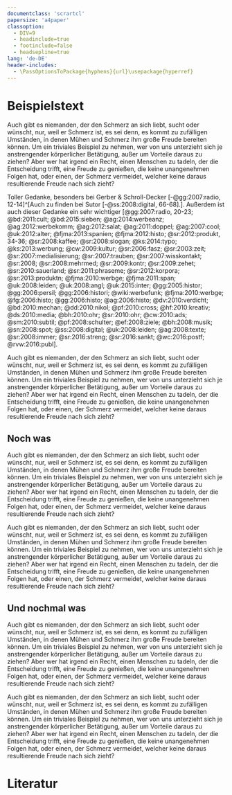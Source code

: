 ```yaml
---
documentclass: 'scrartcl'
papersize: 'a4paper'
classoption:
  - DIV=9
  - headinclude=true
  - footinclude=false
  - headsepline=true
lang: 'de-DE'
header-includes:
  - \PassOptionsToPackage{hyphens}{url}\usepackage{hyperref}
---
```



# Beispielstext

Auch gibt es niemanden, der den Schmerz an sich liebt, sucht oder wünscht, nur, weil er Schmerz ist, es sei denn, es kommt zu zufälligen Umständen, in denen Mühen und Schmerz ihm große Freude bereiten können. Um ein triviales Beispiel zu nehmen, wer von uns unterzieht sich je anstrengender körperlicher Betätigung, außer um Vorteile daraus zu ziehen? Aber wer hat irgend ein Recht, einen Menschen zu tadeln, der die Entscheidung trifft, eine Freude zu genießen, die keine unangenehmen Folgen hat, oder einen, der Schmerz vermeidet, welcher keine daraus resultierende Freude nach sich zieht?



Toller Gedanke, besonders bei Gerber & Schroll-Decker [-@gg:2007:radio, 12-14]^[Auch zu finden bei Sutor [-@ss:2008:digital, 66-68].]. Außerdem ist auch dieser Gedanke ein sehr wichtiger [@gg:2007:radio, 20-23; @bd:2011:cult; @bd:2015:sieben; @ag:2014:werbeanz; @ag:2012:werbekomm; @ag:2012:salat; @ag:2011:doppel; @ag:2007:cool; @uk:2012:alter; @fjma:2013:spanien; @fjma:2012:histo; @sr:2012:produkt, 34-36; @sr:2008:kaffee; @sr:2008:slogan; @ks:2014:typo; @ks:2013:werbung; @cw:2009:kultur; @sr:2006:fasz; @sr:2003:zeit; @sr:2007:medialisierung; @sr:2007:trauben; @sr:2007:wisskontakt; @sr:2008; @sr:2008:mehrmed; @sr:2009:kontr; @sr:2009:zehet; @sr:2010:sauerland; @sr:2011:phraseme; @sr:2012:korpora; @sr:2013:produktn; @fjma:2010:werbge; @fjma:2011:span; @uk:2008:leiden; @uk:2008:angl; @uk:2015:inter; @gg:2005:histor; @gg:2006:persil; @gg:2006:histori; @wiki:werbefunk; @fjma:2010:werbge; @fg:2006:histo; @gg:2006:histo; @ag:2006:histo; @dv:2010:verdicht; @bd:2010:mechan; @dd:2010:nikol; @pf:2010:cross; @hf:2010:kreativ; @ds:2010:media; @bh:2010:ohr; @sr:2010:ohr; @cw:2010:ads; @sm:2010:subtil; @pf:2008:schulter; @ef:2008:ziele; @bh:2008:musik; @sn:2008:spot; @ss:2008:digital; @uk:2008:leiden; @ag:2008:texte; @sr:2008:immer; @sr:2016:streng; @sr:2016:sankt; @wc:2016:postf; @rvw:2016:publ].

Auch gibt es niemanden, der den Schmerz an sich liebt, sucht oder wünscht, nur, weil er Schmerz ist, es sei denn, es kommt zu zufälligen Umständen, in denen Mühen und Schmerz ihm große Freude bereiten können. Um ein triviales Beispiel zu nehmen, wer von uns unterzieht sich je anstrengender körperlicher Betätigung, außer um Vorteile daraus zu ziehen? Aber wer hat irgend ein Recht, einen Menschen zu tadeln, der die Entscheidung trifft, eine Freude zu genießen, die keine unangenehmen Folgen hat, oder einen, der Schmerz vermeidet, welcher keine daraus resultierende Freude nach sich zieht?

## Noch was

Auch gibt es niemanden, der den Schmerz an sich liebt, sucht oder wünscht, nur, weil er Schmerz ist, es sei denn, es kommt zu zufälligen Umständen, in denen Mühen und Schmerz ihm große Freude bereiten können. Um ein triviales Beispiel zu nehmen, wer von uns unterzieht sich je anstrengender körperlicher Betätigung, außer um Vorteile daraus zu ziehen? Aber wer hat irgend ein Recht, einen Menschen zu tadeln, der die Entscheidung trifft, eine Freude zu genießen, die keine unangenehmen Folgen hat, oder einen, der Schmerz vermeidet, welcher keine daraus resultierende Freude nach sich zieht?

Auch gibt es niemanden, der den Schmerz an sich liebt, sucht oder wünscht, nur, weil er Schmerz ist, es sei denn, es kommt zu zufälligen Umständen, in denen Mühen und Schmerz ihm große Freude bereiten können. Um ein triviales Beispiel zu nehmen, wer von uns unterzieht sich je anstrengender körperlicher Betätigung, außer um Vorteile daraus zu ziehen? Aber wer hat irgend ein Recht, einen Menschen zu tadeln, der die Entscheidung trifft, eine Freude zu genießen, die keine unangenehmen Folgen hat, oder einen, der Schmerz vermeidet, welcher keine daraus resultierende Freude nach sich zieht?

## Und nochmal was

Auch gibt es niemanden, der den Schmerz an sich liebt, sucht oder wünscht, nur, weil er Schmerz ist, es sei denn, es kommt zu zufälligen Umständen, in denen Mühen und Schmerz ihm große Freude bereiten können. Um ein triviales Beispiel zu nehmen, wer von uns unterzieht sich je anstrengender körperlicher Betätigung, außer um Vorteile daraus zu ziehen? Aber wer hat irgend ein Recht, einen Menschen zu tadeln, der die Entscheidung trifft, eine Freude zu genießen, die keine unangenehmen Folgen hat, oder einen, der Schmerz vermeidet, welcher keine daraus resultierende Freude nach sich zieht?

Auch gibt es niemanden, der den Schmerz an sich liebt, sucht oder wünscht, nur, weil er Schmerz ist, es sei denn, es kommt zu zufälligen Umständen, in denen Mühen und Schmerz ihm große Freude bereiten können. Um ein triviales Beispiel zu nehmen, wer von uns unterzieht sich je anstrengender körperlicher Betätigung, außer um Vorteile daraus zu ziehen? Aber wer hat irgend ein Recht, einen Menschen zu tadeln, der die Entscheidung trifft, eine Freude zu genießen, die keine unangenehmen Folgen hat, oder einen, der Schmerz vermeidet, welcher keine daraus resultierende Freude nach sich zieht?

# Literatur
